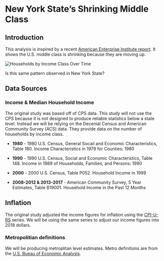 New York State’s Shrinking Middle Class
================

## Introduction

This analysis is inspired by a recent [American Enterprise Institute
report](https://www.aei.org/carpe-diem/three-charts-based-on-todays-census-report-show-that-the-us-middle-class-is-shrinking-because-theyre-moving-up/).
It shows the U.S. middle class is shrinking because they are moving up.

![Households by Income Class Over Time](http://www.aei.org/wp-content/uploads/2019/09/censusnew1.png)

Is this same pattern observed in New York State?

## Data Sources

### Income & Median Household Income

The original study was based off of CPS data. This study will not use
the CPS because it is not designed to produce reliable statistics below
a state level. Instead we will be relying on the Decenial Census and
American Community Survey (ACS) data. They provide data on the number of
households by income class.

  - **1980** - 1980 U.S. Census, General Socail and Economic
    Characteristics, Table 180. Income Characteristics in 1979 for
    Counties: 1980

  - **1990** - 1990 U.S. Census, Social and Economic Characteristics,
    Table 148. Income in 1989 of Households, Families, and Persons: 1990

  - **2000** - 2000 U.S. Census, Table P052. Household Income in 1999

  - **2008-2012 & 2013-2017** - American Community Survey, 5 Year
    Estimates, Table B19001. Household Income in the Past 12 Months

## Inflation

The original study adjusted the income figures for inflation using the
[CPI-U-RS](https://www.bls.gov/cpi/research-series/home.htm) series. We
will be using the same series to adjust our income figures into 2018
dollars.

### Metropolitian definitions

We will be producing metroplitan level estimates. Metro definitions are
from the [U.S. Bueau of Economic
Analysis](https://apps.bea.gov/regional/docs/msalist.cfm).
